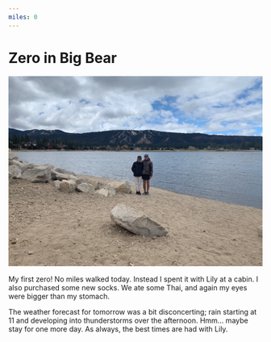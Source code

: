 ```yaml
---
miles: 0
---
```


# Zero in Big Bear

![r:75](2019-05-05.jpeg)

My first zero! No miles walked today. Instead I spent it with Lily at a cabin. I also purchased some new socks. We ate some Thai, and again my eyes were bigger than my stomach.

The weather forecast for tomorrow was a bit disconcerting; rain starting at 11 and developing into thunderstorms over the afternoon. Hmm… maybe stay for one more day. As always, the best times are had with Lily.